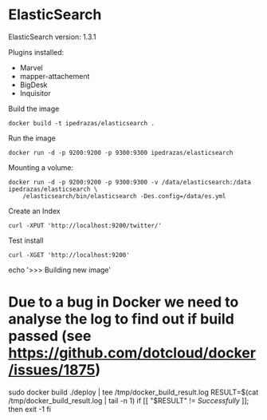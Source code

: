 # ElasticSearch


ElasticSearch version: 1.3.1

Plugins installed:

* Marvel
* mapper-attachement
* BigDesk
* Inquisitor


Build the image

    docker build -t ipedrazas/elasticsearch .

Run the image

    docker run -d -p 9200:9200 -p 9300:9300 ipedrazas/elasticsearch

Mounting a volume:

    docker run -d -p 9200:9200 -p 9300:9300 -v /data/elasticsearch:/data ipedrazas/elasticsearch \
        /elasticsearch/bin/elasticsearch -Des.config=/data/es.yml


Create an Index

    curl -XPUT 'http://localhost:9200/twitter/'


Test install

    curl -XGET 'http://localhost:9200'


echo '>>> Building new image'
# Due to a bug in Docker we need to analyse the log to find out if build passed (see https://github.com/dotcloud/docker/issues/1875)
sudo docker build ./deploy | tee /tmp/docker_build_result.log
RESULT=$(cat /tmp/docker_build_result.log | tail -n 1)
if [[ "$RESULT" != *Successfully* ]];
then
  exit -1
fi